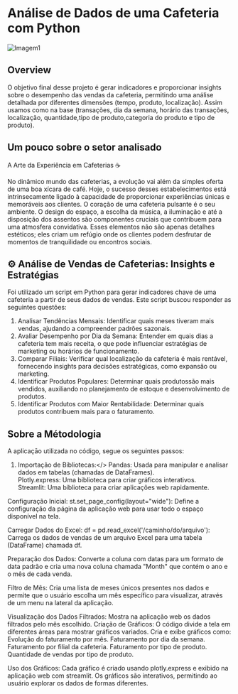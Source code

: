 <h1>Análise de Dados de uma Cafeteria com Python </h1>


![Imagem1](https://github.com/Cleitoncsb/meu-Portfolio/assets/142935223/b9bf12f2-c1a3-46af-a8a8-b2fade673657)


 <h2> Overview   </h2>
 

O objetivo final desse projeto é gerar indicadores e proporcionar insights sobre o desempenho das vendas da cafeteria, permitindo uma análise detalhada por diferentes dimensões (tempo, produto, localização).
Assim usamos como na base (transações, dia da semana, horário das transações, localização, quantidade,tipo de produto,categoria do produto e tipo de produto). 


<h2>Um pouco sobre o setor analisado</h2>

A Arte da Experiência em Cafeterias ☕

No dinâmico mundo das cafeterias, a evolução vai além da simples oferta de uma boa xícara de café. Hoje, o sucesso desses estabelecimentos está intrinsecamente ligado à capacidade de proporcionar experiências únicas e memoráveis aos clientes. O coração de uma cafeteria pulsante é o seu ambiente. O design do espaço, a escolha da música, a iluminação e até a disposição dos assentos são componentes cruciais que contribuem para uma atmosfera convidativa. Esses elementos não são apenas detalhes estéticos; eles criam um refúgio onde os clientes podem desfrutar de momentos de tranquilidade ou encontros sociais.

<h2> ⚙️ Análise de Vendas de Cafeterias: Insights e Estratégias </h2>
Foi utilizado um script em Python para gerar indicadores chave de uma cafeteria a partir de seus dados de vendas.
Este script buscou responder as seguintes questões:</>

1. Analisar Tendências Mensais: Identificar quais meses tiveram mais vendas, ajudando a compreender padrões sazonais.
2. Avaliar Desempenho por Dia da Semana: Entender em quais dias a cafeteria tem mais receita, o que pode influenciar estratégias de marketing ou horários de funcionamento.
3. Comparar Filiais: Verificar qual localização da cafeteria é mais rentável, fornecendo insights para decisões estratégicas, como expansão ou marketing.
4. Identificar Produtos Populares: Determinar quais produtossão mais vendidos, auxiliando no planejamento de estoque e desenvolvimento de produtos.
5. Identificar Produtos com Maior Rentabilidade: Determinar quais produtos contribuem mais para o faturamento.

<h2>Sobre a Métodologia</h2>
A aplicaçāo utilizada no código, segue os seguintes passos:</>

1. Importação de Bibliotecas:</>
Pandas: Usada para manipular e analisar dados em tabelas (chamadas de DataFrames).<br>
Plotly.express: Uma biblioteca para criar gráficos interativos.<br>
Streamlit: Uma biblioteca para criar aplicações web rapidamente.<br>

Configuração Inicial:
st.set_page_config(layout="wide"): Define a configuração da página da aplicação web para usar todo o espaço disponível na tela.<br>

Carregar Dados do Excel:
df = pd.read_excel('/caminho/do/arquivo'): Carrega os dados de vendas de um arquivo Excel para uma tabela (DataFrame) chamada df.<br>

Preparação dos Dados:
Converte a coluna com datas para um formato de data padrão e cria uma nova coluna chamada "Month" que contém o ano e o mês de cada venda.<br>

Filtro de Mês:
Cria uma lista de meses únicos presentes nos dados e permite que o usuário escolha um mês específico para visualizar, através de um menu na lateral da aplicação.<br>

Visualização dos Dados Filtrados:
Mostra na aplicação web os dados filtrados pelo mês escolhido.
Criação de Gráficos:
O código divide a tela em diferentes áreas para mostrar gráficos variados.
Cria e exibe gráficos como:
Evolução do faturamento por mês.
Faturamento por dia da semana.
Faturamento por filial da cafeteria.
Faturamento por tipo de produto.
Quantidade de vendas por tipo de produto.

Uso dos Gráficos:
Cada gráfico é criado usando plotly.express e exibido na aplicação web com streamlit.
Os gráficos são interativos, permitindo ao usuário explorar os dados de formas diferentes.
